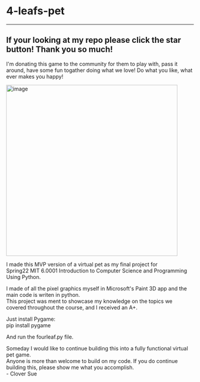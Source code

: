 # 4-leafs-pet   
---

## If your looking at my repo please click the star button! Thank you so much!


I'm donating this game to the community for them to play with, pass it around, have some fun togather doing what we love! Do what you like, what ever makes you happy!
   
<img width="460" alt="image" src="https://user-images.githubusercontent.com/105990331/176726265-7e303944-d833-4511-b239-506f1b40bb51.png">   
   
     
I made this MVP version of a virtual pet as my final project for    
Spring22 MIT 6.0001 Introduction to Computer Science and Programming Using Python.   
    
I made of all the pixel graphics myself in Microsoft's Paint 3D app and the main code is writen in python.   
This project was ment to showcase my knowledge on the topics we covered throughout the course, and I received an A+.

Just install Pygame:   
pip install pygame   
   
And run the fourleaf.py file.   
   
   Someday I would like to continue building this into a fully functional virtual pet game.    
   Anyone is more than welcome to build on my code. If you do continue building this, please show me what you accomplish.   
        - Clover Sue

